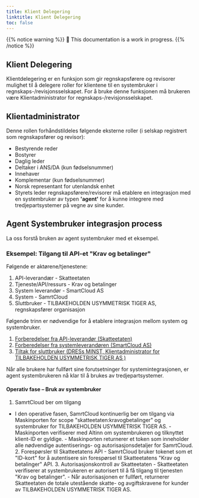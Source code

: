 ```yaml
---
title: Klient Delegering
linktitle: Klient Delegering
toc: false
---
```


{{% notice warning %}}
🚧 This documentation is a work in progress.
{{% /notice %}}

## Klient Delegering
Klientdelegering er en funksjon som gir regnskapsførere og revisorer mulighet til å delegere roller for klientene til en systembruker i regnskaps-/revisjonsselskapet.
For å bruke denne funksjonen må brukeren være Klientadministrator for regnskaps-/revisjonsselskapet.

## Klientadministrator
Denne rollen forhåndstildeles følgende eksterne roller (i selskap registrert som regnskapsfører og revisor):

- Bestyrende reder
- Bostyrer
- Daglig leder
- Deltaker i ANS/DA (kun fødselsnummer)
- Innehaver
- Komplementar (kun fødselsnummer)
- Norsk representant for utenlandsk enhet
- Styrets leder
regnskapsførere/revisorer må etablere en integrasjon med en systembruker av typen **'agent'** for å kunne integrere med tredjepartsystemer på vegne av sine kunder.

## Agent Systembruker integrasjon process
La oss forstå bruken av agent systembruker med et eksempel.

### Eksempel: Tilgang til API-et "Krav og betalinger"
Følgende er aktørene/tjenestene:
1. API-leverandær - Skatteetaten
2. Tjeneste/API/ressurs - Krav og betalinger
3. System leverandør - SmartCloud AS
4. System - SamrtCloud
5. Sluttbruker - TILBAKEHOLDEN USYMMETRISK TIGER AS, regnskapsfører organisasjon

Følgende trinn er nødvendige for å etablere integrasjon mellom system og systembruker.
1. [Forberedelser fra API-leverandør (Skatteetaten)](../../../guides/serviceowner/)
2. [Forberedelser fra systemleverandøren (SmartCloud AS)](../../../guides/systemvendor/)
3. [Tiltak for sluttbruker (DRESs MINST, Klientadministrator for TILBAKEHOLDEN USYMMETRISK TIGER AS )](../../../guides/enduser/clientdelegation)

Når alle brukere har fullført sine forutsetninger for systemintegrasjonen, er agent systembrukeren nå klar til å brukes av tredjepartsystemer.

#### Operativ fase – Bruk av systembruker
   1. SamrtCloud ber om tilgang
- I den operative fasen, SamrtCloud kontinuerlig ber om tilgang via Maskinporten for scope "skatteetaten:kravogbetalinger" og systembruker for TILBAKEHOLDEN USYMMETRISK TIGER AS.
      - Maskinporten verifiserer med Altinn om systembrukeren og tilknyttet klient-ID er gyldige.
      - Maskinporten returnerer et token som inneholder alle nødvendige autentiserings- og autorisasjonsdetaljer for SamrtCloud.
   2. Forespørsler til Skatteetatens API
      - SamrtCloud bruker tokenet som et "ID-kort" for å autentisere sin forespørsel til Skatteetatens "Krav og betalinger" API.
   3. Autorisasjonskontroll av Skatteetaten
       - Skatteetaten verifiserer at systembrukeren er autorisert til å få tilgang til tjenesten "Krav og betalinger".
       - Når autorisasjonen er fullført, returnerer Skatteetaten de totale utestående skatte- og avgiftskravene for kunder av TILBAKEHOLDEN USYMMETRISK TIGER AS.
